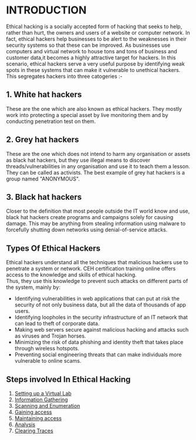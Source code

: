 

# INTRODUCTION

Ethical hacking is a socially accepted form of hacking that seeks to help, rather than hurt, the owners and users of a website or computer network. 
In fact, ethical hackers help businesses to be alert to the weaknesses in their security systems so that these can be improved. As businesses use computers and virtual network to house tons and tons of business and customer data,it becomes a highly attractive target for hackers. In this scenario, ethical hackers serve a very useful purpose by identifying weak spots in these systems that can make it vulnerable to unethical hackers. <br>
This segregates hackers into three catogeries :-

## 1. White hat hackers 

These are the one which are also known as ethical hackers. They mostly work into protecting a special asset by live monitoring them and by conducting 
penetration test on them. 

## 2. Grey hat hackers

These are the one which does not intend to harm any organisation or assets as black hat hackers, but they use illegal means to discover threads/vulnerabilities in any organisation and use it to teach them a lesson. They can be called as activists. The best example of grey hat hackers is a group named "ANONYMOUS".

## 3. Black hat hackers

Closer to the definition that most people outside the IT world know and use, black hat hackers create programs and campaigns solely for causing damage. 
This may be anything from stealing information using malware to forcefully shutting down networks using denial-of-service attacks.

## Types Of Ethical Hackers

Ethical hackers understand all the techniques that malicious hackers use to penetrate a system or network. CEH certification training online offers access
to the knowledge and skills of ethical hacking. <br> 
Thus, they use this knowledge to prevent such attacks on different parts of the system, mainly by:

- Identifying vulnerabilities in web applications that can put at risk the security of not only business data, but all the data of thousands of app users.
- Identifying loopholes in the security infrastructure of an IT network that can lead to theft of corporate data.
- Making web servers secure against malicious hacking and attacks such as viruses and Trojan horses.
- Minimizing the risk of data phishing and identity theft that takes place through wireless hotspots.
- Preventing social engineering threats that can make individuals more vulnerable to online scams.

## Steps involved In Ethical Hacking

1. <a href="https://github.com/ekta18/Ethical_hacking/blob/master/Phase%201(Setting%20up%20a%20virtual%20lab).md">Setting up a Virtual Lab</a>
2. <a href="https://github.com/ekta18/Ethical_hacking/blob/master/Phase%202(Information%20Gathering).md">Information Gathering</a>
3. <a href="https://github.com/ekta18/Ethical_hacking/blob/master/Phase%203(Scanning%20and%20Enumeration).md">Scanning and Enumeration</a> 
4. <a href="https://github.com/ekta18/Ethical_hacking/blob/master/Phase%204(Gaining%20Access).md">Gaining access</a>
5. <a href="https://github.com/ekta18/Ethical_hacking/blob/master/Phase%205(Maintaining%20Access).md">Maintaining access</a>
6. <a href="#">Analysis</a> 
7. <a href="#">Clearing Traces</a>



